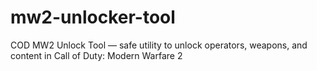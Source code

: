 # mw2-unlocker-tool
COD MW2 Unlock Tool — safe utility to unlock operators, weapons, and content in Call of Duty: Modern Warfare 2
